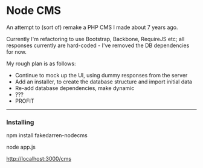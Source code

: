 Node CMS
========

An attempt to (sort of) remake a PHP CMS I made about 7 years ago.

Currently I'm refactoring to use Bootstrap, Backbone, RequireJS etc; all responses currently are hard-coded - I've removed
the DB dependencies for now.

My rough plan is as follows:

- Continue to mock up the UI, using dummy responses from the server
- Add an installer, to create the database structure and import initial data
- Re-add database dependencies, make dynamic
- ???
- PROFIT


---------------------------------------


### Installing

npm install fakedarren-nodecms

node app.js

[http://localhost:3000/cms](http://localhost:3000/cms)

